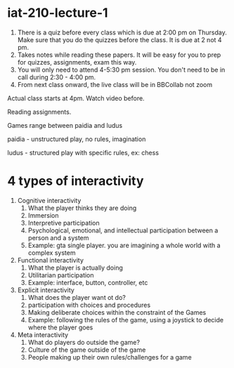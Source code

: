 # iat-210-lecture-1

1) There is a quiz before every class which is due at 2:00 pm on Thursday. Make sure that you do the quizzes before the class. It is due at 2 not 4 pm.
2) Takes notes while reading these papers. It will be easy for you to prep for quizzes, assignments, exam this way. 
3) You will only need to attend 4-5:30 pm session. You don't need to be in call during 2:30 - 4:00 pm.
4) From next class onward, the live class will be in BBCollab not zoom

Actual class starts at 4pm. Watch video before.

Reading assignments. 

Games range between paidia and ludus

paidia - unstructured play, no rules, imagination

ludus - structured play with specific rules, ex: chess

# 4 types of interactivity 

1. Cognitive interactivity
   1. What the player thinks they are doing
   2. Immersion
   3. Interpretive participation
   4. Psychological, emotional, and intellectual participation between a person and a system
   5. Example: gta single player. you are imagining a whole world with a complex system
2. Functional interactivity
   1. What the player is actually doing
   2. Utilitarian participation
   3. Example: interface, button, controller, etc
3. Explicit interactivity
   1. What does the player want ot do?
   2. participation with choices and procedures
   3. Making deliberate choices within the constraint of the Games
   4. Example: following the rules of the game, using a joystick to decide where the player goes
4. Meta interactivity
   1. What do players do outside the game?
   2. Culture of the game outside of the game
   3. People making up their own rules/challenges for a game